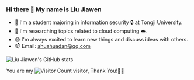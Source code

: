 ### Hi there 👋 My name is Liu Jiawen 

- 🔭 I'm a student majoring in information security 🔒 at Tongji University.
- 🌱 I'm researching topics related to cloud computing ☁️.
- 😄 I'm always excited to learn new things and discuss ideas with others. 
- 📫 Email: ahuahuadan@qq.com

![Liu Jiawen's GitHub stats](https://github-readme-stats.vercel.app/api?username=slipegg&title_color=10&text_color=777&count_private=true&show_icons=true&hide=contribs,issues)

You are my ![Visitor Count](https://profile-counter.glitch.me/slipegg/count.svg) visitor, Thank You!🎉🎉
